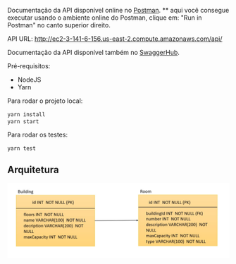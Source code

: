 Documentação da API disponível online no [Postman](https://documenter.getpostman.com/view/6621938/TzeajRpq).
 ** aqui você consegue executar usando o ambiente online do Postman, clique em: "Run in Postman" no canto superior direito.

API URL: http://ec2-3-141-6-156.us-east-2.compute.amazonaws.com/api/

Documentação da API disponível também no [SwaggerHub](https://app.swaggerhub.com/apis/biancacamargomachado/building-and-rooms/3.0).

Pré-requisitos:

- NodeJS
- Yarn

Para rodar o projeto local:

```
yarn install
yarn start
```

Para rodar os testes:

```
yarn test
```

## Arquitetura

![diagram](images/diagram.jpeg)
